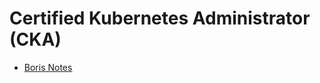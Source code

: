 # Certified Kubernetes Administrator (CKA)


- [Boris Notes](https://docs.google.com/document/d/1YDHgzr8-nMiYT0SS2LNwTuD_mq5rGruOqTOkJw5lPJo/edit?usp=sharing)

